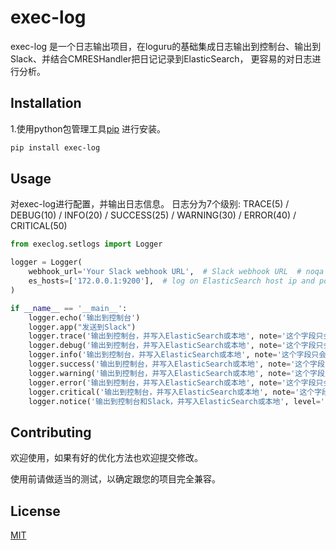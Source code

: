 # exec-log

exec-log 是一个日志输出项目，在loguru的基础集成日志输出到控制台、输出到Slack、并结合CMRESHandler把日记记录到ElasticSearch，
更容易的对日志进行分析。

## Installation

1.使用python包管理工具[pip](https://pypi.org/project/exec-log/) 进行安装。

```bash
pip install exec-log
```

## Usage
对exec-log进行配置，并输出日志信息。
日志分为7个级别: TRACE(5) / DEBUG(10) / INFO(20) / SUCCESS(25) / WARNING(30) / ERROR(40) / CRITICAL(50)

```python
from execlog.setlogs import Logger

logger = Logger(
    webhook_url='Your Slack webhook URL',  # Slack webhook URL  # noqa
    es_hosts=['172.0.0.1:9200'],  # log on ElasticSearch host ip and port
)

if __name__ == '__main__':
    logger.echo('输出到控制台')
    logger.app("发送到Slack")
    logger.trace('输出到控制台，并写入ElasticSearch或本地', note='这个字段只会在es显示，es字段名会变成extra.note, note可以随情况更改， 相应es字段名也会动态更改。')
    logger.debug('输出到控制台，并写入ElasticSearch或本地', note='这个字段只会在es显示，es字段名会变成extra.note, note可以随情况更改， 相应es字段名也会动态更改。')
    logger.info('输出到控制台，并写入ElasticSearch或本地', note='这个字段只会在es显示，es字段名会变成extra.note, note可以随情况更改， 相应es字段名也会动态更改。')
    logger.success('输出到控制台，并写入ElasticSearch或本地', note='这个字段只会在es显示，es字段名会变成extra.note, note可以随情况更改， 相应es字段名也会动态更改。')
    logger.warning('输出到控制台，并写入ElasticSearch或本地', note='这个字段只会在es显示，es字段名会变成extra.note, note可以随情况更改， 相应es字段名也会动态更改。')
    logger.error('输出到控制台，并写入ElasticSearch或本地', note='这个字段只会在es显示，es字段名会变成extra.note, note可以随情况更改， 相应es字段名也会动态更改。')
    logger.critical('输出到控制台，并写入ElasticSearch或本地', note='这个字段只会在es显示，es字段名会变成extra.note, note可以随情况更改， 相应es字段名也会动态更改。')
    logger.notice('输出到控制台和Slack，并写入ElasticSearch或本地', level='INFO', note='这个字段只会在es显示，es字段名会变成extra.note, note可以随情况更改， 相应es字段名也会动态更改。')
```
## Contributing
欢迎使用，如果有好的优化方法也欢迎提交修改。

使用前请做适当的测试，以确定跟您的项目完全兼容。

## License
[MIT](https://choosealicense.com/licenses/mit/)